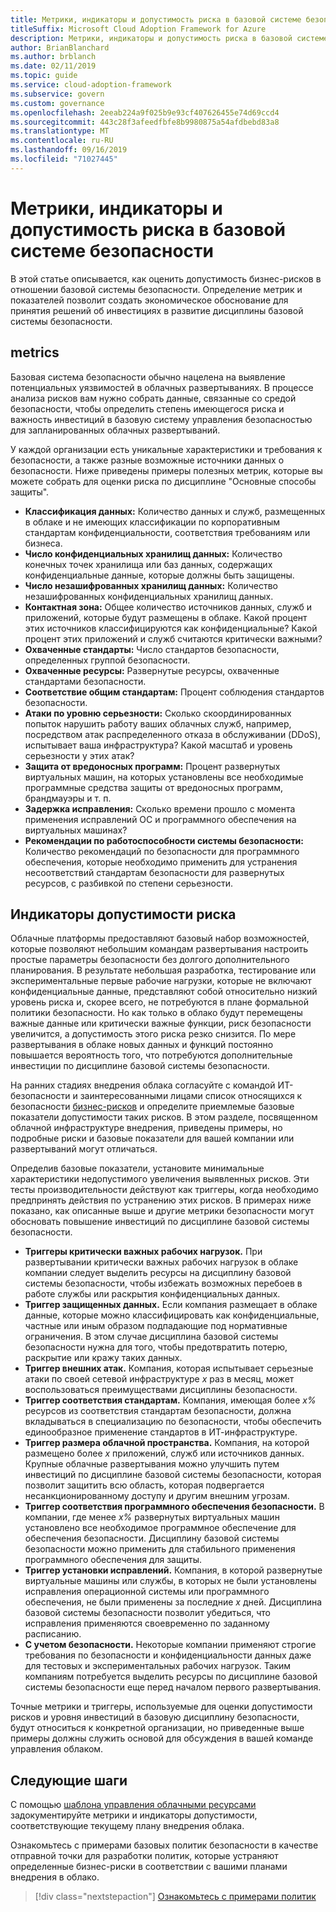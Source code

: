 ```yaml
---
title: Метрики, индикаторы и допустимость риска в базовой системе безопасности
titleSuffix: Microsoft Cloud Adoption Framework for Azure
description: Метрики, индикаторы и допустимость риска в базовой системе безопасности
author: BrianBlanchard
ms.author: brblanch
ms.date: 02/11/2019
ms.topic: guide
ms.service: cloud-adoption-framework
ms.subservice: govern
ms.custom: governance
ms.openlocfilehash: 2eeab224a9f025b9e93cf407626455e74d69ccd4
ms.sourcegitcommit: 443c28f3afeedfbfe8b9980875a54afdbebd83a8
ms.translationtype: MT
ms.contentlocale: ru-RU
ms.lasthandoff: 09/16/2019
ms.locfileid: "71027445"
---
```

# <a name="security-baseline-metrics-indicators-and-risk-tolerance"></a>Метрики, индикаторы и допустимость риска в базовой системе безопасности

В этой статье описывается, как оценить допустимость бизнес-рисков в отношении базовой системы безопасности. Определение метрик и показателей позволит создать экономическое обоснование для принятия решений об инвестициях в развитие дисциплины базовой системы безопасности.

## <a name="metrics"></a>metrics

Базовая система безопасности обычно нацелена на выявление потенциальных уязвимостей в облачных развертываниях. В процессе анализа рисков вам нужно собрать данные, связанные со средой безопасности, чтобы определить степень имеющегося риска и важность инвестиций в базовую систему управления безопасностью для запланированных облачных развертываний.

У каждой организации есть уникальные характеристики и требования к безопасности, а также разные возможные источники данных о безопасности. Ниже приведены примеры полезных метрик, которые вы можете собрать для оценки риска по дисциплине "Основные способы защиты".

- **Классификация данных:** Количество данных и служб, размещенных в облаке и не имеющих классификации по корпоративным стандартам конфиденциальности, соответствия требованиям или бизнеса.
- **Число конфиденциальных хранилищ данных:** Количество конечных точек хранилища или баз данных, содержащих конфиденциальные данные, которые должны быть защищены.
- **Число незашифрованных хранилищ данных:** Количество незашифрованных конфиденциальных хранилищ данных.
- **Контактная зона:** Общее количество источников данных, служб и приложений, которые будут размещены в облаке. Какой процент этих источников классифицируются как конфиденциальные? Какой процент этих приложений и служб считаются критически важными?
- **Охваченные стандарты:** Число стандартов безопасности, определенных группой безопасности.
- **Охваченные ресурсы:** Развернутые ресурсы, охваченные стандартами безопасности.
- **Соответствие общим стандартам:** Процент соблюдения стандартов безопасности.
- **Атаки по уровню серьезности:** Сколько скоординированных попыток нарушить работу ваших облачных служб, например, посредством атак распределенного отказа в обслуживании (DDoS), испытывает ваша инфраструктура? Какой масштаб и уровень серьезности у этих атак?
- **Защита от вредоносных программ:** Процент развернутых виртуальных машин, на которых установлены все необходимые программные средства защиты от вредоносных программ, брандмауэры и т. п.
- **Задержка исправления:** Сколько времени прошло с момента применения исправлений ОС и программного обеспечения на виртуальных машинах?
- **Рекомендации по работоспособности системы безопасности:** Количество рекомендаций по безопасности для программного обеспечения, которые необходимо применить для устранения несоответствий стандартам безопасности для развернутых ресурсов, с разбивкой по степени серьезности.

## <a name="risk-tolerance-indicators"></a>Индикаторы допустимости риска

Облачные платформы предоставляют базовый набор возможностей, которые позволяют небольшим командам развертывания настроить простые параметры безопасности без долгого дополнительного планирования. В результате небольшая разработка, тестирование или экспериментальные первые рабочие нагрузки, которые не включают конфиденциальные данные, представляют собой относительно низкий уровень риска и, скорее всего, не потребуются в плане формальной политики безопасности. Но как только в облако будут перемещены важные данные или критически важные функции, риск безопасности увеличится, а допустимость этого риска резко снизится. По мере развертывания в облаке новых данных и функций постоянно повышается вероятность того, что потребуются дополнительные инвестиции по дисциплине базовой системы безопасности.

На ранних стадиях внедрения облака согласуйте с командой ИТ-безопасности и заинтересованными лицами список относящихся к безопасности [бизнес-рисков](./business-risks.md) и определите приемлемые базовые показатели допустимости таких рисков. В этом разделе, посвященном облачной инфраструктуре внедрения, приведены примеры, но подробные риски и базовые показатели для вашей компании или развертываний могут отличаться.

Определив базовые показатели, установите минимальные характеристики недопустимого увеличения выявленных рисков. Эти тесты производительности действуют как триггеры, когда необходимо предпринять действия по устранению этих рисков. В примерах ниже показано, как описанные выше и другие метрики безопасности могут обосновать повышение инвестиций по дисциплине базовой системы безопасности.

- **Триггеры критически важных рабочих нагрузок.** При развертывании критически важных рабочих нагрузок в облаке компании следует выделить ресурсы на дисциплину базовой системы безопасности, чтобы избежать возможных перебоев в работе службы или раскрытия конфиденциальных данных.
- **Триггер защищенных данных.** Если компания размещает в облаке данные, которые можно классифицировать как конфиденциальные, частные или иным образом подпадающие под нормативные ограничения. В этом случае дисциплина базовой системы безопасности нужна для того, чтобы предотвратить потерю, раскрытие или кражу таких данных.
- **Триггер внешних атак.** Компания, которая испытывает серьезные атаки по своей сетевой инфраструктуре _x_ раз в месяц, может воспользоваться преимуществами дисциплины безопасности.
- **Триггер соответствия стандартам.** Компания, имеющая более _x%_ ресурсов из соответствия стандартам безопасности, должна вкладываться в специализацию по безопасности, чтобы обеспечить единообразное применение стандартов в ИТ-инфраструктуре.
- **Триггер размера облачной пространства.** Компания, на которой размещено более _x_ приложений, служб или источников данных. Крупные облачные развертывания можно улучшить путем инвестиций по дисциплине базовой системы безопасности, которая позволит защитить всю область, которая подвергается несанкционированному доступу и другим внешним угрозам.
- **Триггер соответствия программного обеспечения безопасности.** В компании, где менее _x%_ развернутых виртуальных машин установлено все необходимое программное обеспечение для обеспечения безопасности. Дисциплину базовой системы безопасности можно применить для стабильного применения программного обеспечения для защиты.
- **Триггер установки исправлений.** Компания, в которой развернутые виртуальные машины или службы, в которых не были установлены исправления операционной системы или программного обеспечения, не были применены за последние _x_ дней. Дисциплина базовой системы безопасности позволит убедиться, что исправления применяются своевременно по заданному расписанию.
- **С учетом безопасности.** Некоторые компании применяют строгие требования по безопасности и конфиденциальности данных даже для тестовых и экспериментальных рабочих нагрузок. Таким компаниям потребуется выделить ресурсы по дисциплине базовой системы безопасности еще перед началом первого развертывания.

Точные метрики и триггеры, используемые для оценки допустимости рисков и уровня инвестиций в базовую дисциплину безопасности, будут относиться к конкретной организации, но приведенные выше примеры должны служить основой для обсуждения в вашей команде управления облаком.

## <a name="next-steps"></a>Следующие шаги

С помощью [шаблона управления облачными ресурсами](./template.md) задокументируйте метрики и индикаторы допустимости, соответствующие текущему плану внедрения облака.

Ознакомьтесь с примерами базовых политик безопасности в качестве отправной точки для разработки политик, которые устраняют определенные бизнес-риски в соответствии с вашими планами внедрения в облако.

> [!div class="nextstepaction"]
> [Ознакомьтесь с примерами политик](./policy-statements.md)
